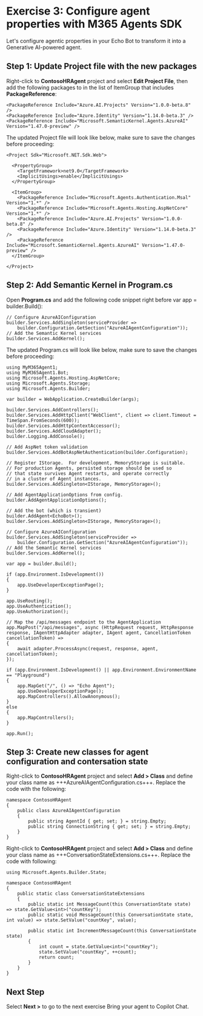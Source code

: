 # Exercise 3: Configure agent properties with M365 Agents SDK

Let's configure agentic properties in your Echo Bot to transform it into a Generative AI-powered agent.

## Step 1: Update Project file with the new packages

Right-click to **ContosoHRAgent** project and select **Edit Project File**, then add the following packages to in the list of ItemGroup that includes **PackageReference**:

```
<PackageReference Include="Azure.AI.Projects" Version="1.0.0-beta.8" /> 
<PackageReference Include="Azure.Identity" Version="1.14.0-beta.3" /> 
<PackageReference Include="Microsoft.SemanticKernel.Agents.AzureAI" Version="1.47.0-preview" />  
```

The updated Project file will look like below, make sure to save the changes before proceeding:

```
<Project Sdk="Microsoft.NET.Sdk.Web">
  
  <PropertyGroup>
    <TargetFramework>net9.0</TargetFramework>
    <ImplicitUsings>enable</ImplicitUsings>
  </PropertyGroup>
  
  <ItemGroup>
    <PackageReference Include="Microsoft.Agents.Authentication.Msal" Version="1.*" />
    <PackageReference Include="Microsoft.Agents.Hosting.AspNetCore" Version="1.*" />
	<PackageReference Include="Azure.AI.Projects" Version="1.0.0-beta.8" />
	<PackageReference Include="Azure.Identity" Version="1.14.0-beta.3" />
	<PackageReference Include="Microsoft.SemanticKernel.Agents.AzureAI" Version="1.47.0-preview" />
  </ItemGroup>
  
</Project>
```

## Step 2: Add Semantic Kernel in Program.cs

Open **Program.cs** and add the following code snippet right before var app = builder.Build():
    
```
// Configure AzureAIConfiguration 
builder.Services.AddSingleton(serviceProvider =>  
    builder.Configuration.GetSection("AzureAIAgentConfiguration")); 
// Add the Semantic Kernel services 
builder.Services.AddKernel();
```

The updated Program.cs will look like below, make sure to save the changes before proceeding:

```
using MyM365Agent1;
using MyM365Agent1.Bot;
using Microsoft.Agents.Hosting.AspNetCore;
using Microsoft.Agents.Storage;
using Microsoft.Agents.Builder;
  
var builder = WebApplication.CreateBuilder(args);
  
builder.Services.AddControllers();
builder.Services.AddHttpClient("WebClient", client => client.Timeout = TimeSpan.FromSeconds(600));
builder.Services.AddHttpContextAccessor();
builder.Services.AddCloudAdapter();
builder.Logging.AddConsole();
  
// Add AspNet token validation
builder.Services.AddBotAspNetAuthentication(builder.Configuration);
  
// Register IStorage.  For development, MemoryStorage is suitable.
// For production Agents, persisted storage should be used so
// that state survives Agent restarts, and operate correctly
// in a cluster of Agent instances.
builder.Services.AddSingleton<IStorage, MemoryStorage>();
  
// Add AgentApplicationOptions from config.
builder.AddAgentApplicationOptions();
  
// Add the bot (which is transient)
builder.AddAgent<EchoBot>();
builder.Services.AddSingleton<IStorage, MemoryStorage>();
  
// Configure AzureAIConfiguration 
builder.Services.AddSingleton(serviceProvider =>
    builder.Configuration.GetSection("AzureAIAgentConfiguration"));
// Add the Semantic Kernel services 
builder.Services.AddKernel();
  
var app = builder.Build();
  
if (app.Environment.IsDevelopment())
{
    app.UseDeveloperExceptionPage();
}
  
app.UseRouting();
app.UseAuthentication();
app.UseAuthorization();
  
// Map the /api/messages endpoint to the AgentApplication
app.MapPost("/api/messages", async (HttpRequest request, HttpResponse response, IAgentHttpAdapter adapter, IAgent agent, CancellationToken cancellationToken) =>
{
    await adapter.ProcessAsync(request, response, agent, cancellationToken);
});
  
if (app.Environment.IsDevelopment() || app.Environment.EnvironmentName == "Playground")
{
    app.MapGet("/", () => "Echo Agent");
    app.UseDeveloperExceptionPage();
    app.MapControllers().AllowAnonymous();
}
else
{
    app.MapControllers();
}
  
app.Run();
```

## Step 3: Create new classes for agent configuration and contersation state

Right-click to **ContosoHRAgent** project and select **Add > Class** and define your class name as +++AzureAIAgentConfiguration.cs+++. Replace the code with the following:

```
namespace ContosoHRAgent
{
    public class AzureAIAgentConfiguration
    {
        public string AgentId { get; set; } = string.Empty;
        public string ConnectionString { get; set; } = string.Empty;
    }
}
```

Right-click to **ContosoHRAgent** project and select **Add > Class** and define your class name as +++ConversationStateExtensions.cs+++. Replace the code with following:

```
using Microsoft.Agents.Builder.State;
  
namespace ContosoHRAgent
{
    public static class ConversationStateExtensions
    {
        public static int MessageCount(this ConversationState state) => state.GetValue<int>("countKey");
        public static void MessageCount(this ConversationState state, int value) => state.SetValue("countKey", value);
  
        public static int IncrementMessageCount(this ConversationState state)
        {
            int count = state.GetValue<int>("countKey");
            state.SetValue("countKey", ++count);
            return count;
        } 
    }
}
```

## Next Step

Select **Next >** to go to the next exercise Bring your agent to Copilot Chat.
